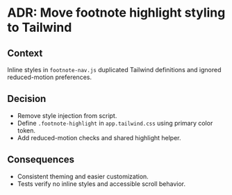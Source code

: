 # ADR: Move footnote highlight styling to Tailwind

## Context
Inline styles in `footnote-nav.js` duplicated Tailwind definitions and ignored reduced-motion preferences.

## Decision
- Remove style injection from script.
- Define `.footnote-highlight` in `app.tailwind.css` using primary color token.
- Add reduced-motion checks and shared highlight helper.

## Consequences
- Consistent theming and easier customization.
- Tests verify no inline styles and accessible scroll behavior.
